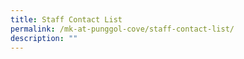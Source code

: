 ```yaml
---
title: Staff Contact List
permalink: /mk-at-punggol-cove/staff-contact-list/
description: ""
---
```

